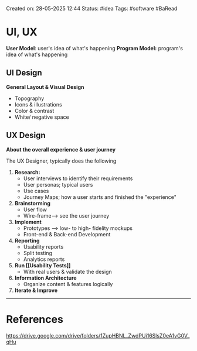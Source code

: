 Created on: 28-05-2025 12:44
Status: #idea
Tags: #software #BaRead 
# UI, UX 

**User Model**: user's idea of what's happening
**Program Model:** program's idea of what's happening
## UI Design
**General Layout & Visual Design**
- Topography
- Icons & illustrations
- Color & contrast
- White/ negative space
## UX Design
**About the overall experience & user journey**

The UX Designer, typically does the following
1. **Research:**
	- User interviews to identify their requirements
	- User personas; typical users
	- Use cases
	- Journey Maps; how a user starts and finished the "experience"
2. **Brainstorming**
	- User flow
	- Wire-frame--> see the user journey
3. **Implement**
	- Prototypes --> low- to high- fidelity mockups
	- Front-end & Back-end Development
4. **Reporting**
	- Usability reports
	- Split testing
	- Analytics reports
5. **Run [[Usability Tests]]**
	- With real users & validate the design
6. **Information Architecture**
	- Organize content & features logically
7. **Iterate & Improve**


-----------------
# References
https://drive.google.com/drive/folders/1ZupHBNL_ZwdPUi16SlsZ0eA1vG0V_qHu 
